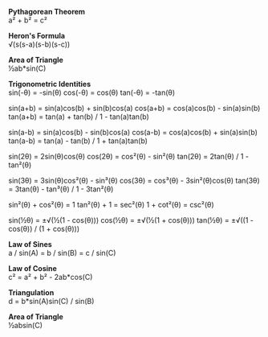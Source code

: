 **Pythagorean Theorem**  
a² + b² = c²

**Heron's Formula**<br />
√(s(s-a)(s-b)(s-c))

**Area of Triangle**<br />
½ab*sin(C)

**Trigonometric Identities**<br />
sin(-θ) = -sin(θ)
cos(-θ) = cos(θ)
tan(-θ) = -tan(θ)

sin(a+b) = sin(a)cos(b) + sin(b)cos(a)
cos(a+b) = cos(a)cos(b) - sin(a)sin(b)
tan(a+b) = tan(a) + tan(b) / 1 - tan(a)tan(b)

sin(a-b) = sin(a)cos(b) - sin(b)cos(a)
cos(a-b) = cos(a)cos(b) + sin(a)sin(b)
tan(a-b) = tan(a) - tan(b) / 1 + tan(a)tan(b)

sin(2θ) = 2sin(θ)cos(θ)
cos(2θ) = cos²(θ) - sin²(θ)
tan(2θ) = 2tan(θ) / 1 - tan²(θ)

sin(3θ) = 3sin(θ)cos²(θ) - sin³(θ)
cos(3θ) = cos³(θ) - 3sin²(θ)cos(θ)
tan(3θ) = 3tan(θ) - tan³(θ) / 1 - 3tan²(θ)

sin²(θ) + cos²(θ) = 1
tan²(θ) + 1 = sec²(θ)
1 + cot²(θ) = csc²(θ)

sin(½θ) = ±√(½(1 - cos(θ)))
cos(½θ) = ±√(½(1 + cos(θ)))
tan(½θ) = ±√((1 - cos(θ)) / (1 + cos(θ)))

**Law of Sines**<br />
a / sin(A) = b / sin(B) = c / sin(C)

**Law of Cosine**<br />
c² = a² + b² - 2ab*cos(C)

**Triangulation**<br />
d = b*sin(A)sin(C) / sin(B)

**Area of Triangle**<br />
½absin(C)